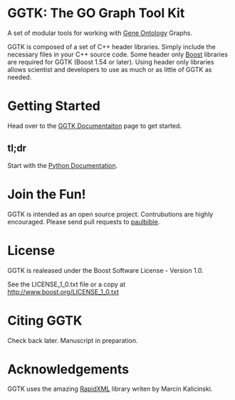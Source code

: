 # GGTK: The GO Graph Tool Kit
A set of modular tools for working with [Gene Ontology](http://geneontology.org/) Graphs.

GGTK is composed of a set of C++ header libraries. Simply include the necessary files in your C++ source code. Some header only [Boost](http://www.boost.org) libraries are required for GGTK (Boost 1.54 or later). Using header only libraries allows scientist and developers to use as much or as little of GGTK as needed.

# Getting Started
Head over to the [GGTK Documentaiton](https://paulbible.github.io/ggtk/) page to get started.

## tl;dr
Start with the [Python Documentation](https://paulbible.github.io/ggtk/ggtk_python/index.html).

# Join the Fun!
GGTK is intended as an open source project. Contrubutions are highly encouraged. Please send pull requests to [paulbible](https://github.com/paulbible).

# License
GGTK is realeased under the Boost Software License - Version 1.0.

See the LICENSE_1_0.txt file or a copy at http://www.boost.org/LICENSE_1_0.txt

# Citing GGTK
Check back later. Manuscript in preparation.

# Acknowledgements
GGTK uses the amazing [RapidXML](http://rapidxml.sourceforge.net/) library writen by Marcin Kalicinski.


